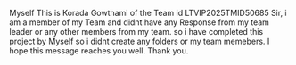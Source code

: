Myself This is Korada Gowthami of the Team id LTVIP2025TMID50685 Sir, i am  a member of my Team and didnt have any Response from my team leader or any other members from my team. so i have completed this project by Myself so i didnt create any folders or my team memebers. I hope this message reaches you well. Thank you.
